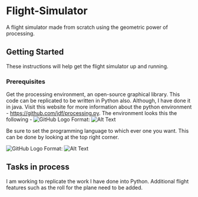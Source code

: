 # Flight-Simulator
A flight simulator made from scratch using the geometric power of processing.
## Getting Started
These instructions will help get the flight simulator up and running. 
### Prerequisites
Get the processing environment, an open-source graphical library. This code can be replicated to be  written in Python also. Although, I have done it in java. Visit this website for more information about the python environment - https://github.com/jdf/processing.py.
The environment looks this the following - 
![GitHub Logo](/Pictures/procEnv_Java.jpeg)
Format: ![Alt Text](url)

Be sure to set the programming language to which ever one you want. This can be done by looking at the top right corner. 

![GitHub Logo](/Pictures/procEnv_Python.jpeg)
Format: ![Alt Text](url)






## Tasks in process 
I am working to replicate the work I have done into Python. Additional flight features such as the roll for the plane need to be added.

